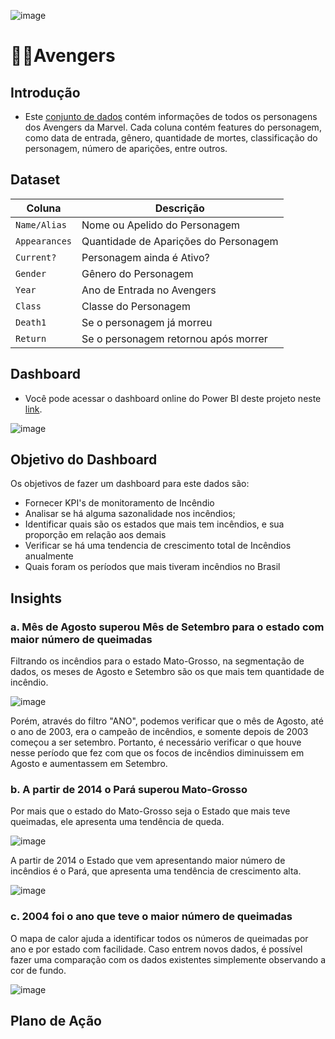 ![image](https://github.com/user-attachments/assets/cff0c95e-0c60-4eeb-bdf1-8ef124a82011)

# 🦸‍♂️Avengers

## Introdução
- Este [conjunto de dados](https://github.com/massis93/Projetos_Analise_Dados/blob/main/Excel/Avengers/Avengers.xlsx) contém informações de todos os personagens dos Avengers da Marvel. Cada coluna contém features do personagem, como data de entrada, gênero, quantidade de mortes, classificação do personagem, número de aparições, entre outros.



## Dataset

| Coluna          | Descrição                                                  
|-|-|                            
| `Name/Alias`        | Nome ou Apelido do Personagem                                           
| `Appearances` | Quantidade de Aparições do Personagem              
| `Current?`       | Personagem ainda é Ativo? 
| `Gender`    	  | Gênero do Personagem
| `Year`    	  | Ano de Entrada no Avengers
| `Class`    	  | Classe do Personagem
| `Death1`    	  | Se o personagem já morreu
| `Return`    	  | Se o personagem retornou após morrer




## Dashboard 

- Você pode acessar o dashboard online do Power BI deste projeto neste [link](https://app.powerbi.com/view?r=eyJrIjoiNzE5Njk0MzYtZWE5Yy00NzMzLTkwZjktYzYwNTZiZTAyNDQ0IiwidCI6IjRmZDUyYzZkLTcwMDctNDc1NS04NWZhLTI1Zjg2ZTcxYWVjNyJ9).


![image](https://github.com/user-attachments/assets/3c52a74f-2501-412c-b258-675af0a3e584)






## Objetivo do Dashboard
Os objetivos de fazer um dashboard para este dados são:
- Fornecer KPI's de monitoramento de Incêndio
- Analisar se há alguma sazonalidade nos incêndios;
- Identificar quais são os estados que mais tem incêndios, e sua proporção em relação aos demais
- Verificar se há uma tendencia de crescimento total de Incêndios anualmente
- Quais foram os períodos que mais tiveram incêndios no Brasil



## Insights


###  a. Mês de Agosto superou Mês de Setembro para o estado com maior número de queimadas

Filtrando os incêndios para o estado Mato-Grosso, na segmentação de dados, os meses de Agosto e Setembro são os que mais tem quantidade de incêndio.

![image](https://github.com/user-attachments/assets/a42454b3-7a2b-4152-8ad6-6414a2355cf3)


Porém, através do filtro "ANO", podemos verificar que o mês de Agosto, até o ano de 2003, era o campeão de incêndios, e somente depois de 2003 começou a ser setembro. Portanto, é necessário verificar o que houve nesse período que fez com que os focos de incêndios diminuissem em Agosto e aumentassem em Setembro.

### b. A partir de 2014 o Pará superou Mato-Grosso


Por mais que o estado do Mato-Grosso seja o Estado que mais teve queimadas, ele apresenta uma tendência de queda.

![image](https://github.com/user-attachments/assets/335be7bd-f595-4c82-8538-e7aacdbb56c3)

A partir de 2014 o Estado que vem apresentando maior número de incêndios é o Pará, que apresenta uma tendência de crescimento alta.

![image](https://github.com/user-attachments/assets/fc8a4581-91a8-4afd-bfca-1e6478a07587)


### c. 2004 foi o ano que teve o maior número de queimadas

O mapa de calor ajuda a identificar todos os números de queimadas por ano e por estado com facilidade. Caso entrem novos dados, é possível fazer uma comparação com os dados existentes simplemente observando a cor de fundo.

![image](https://github.com/user-attachments/assets/00591664-90ca-40c3-a356-31a30635934c)

## Plano de Ação



